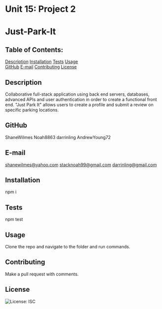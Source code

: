 # Unit 15: Project 2
# Just-Park-It

## Table of Contents:
  [Description](#Description) 
  [Installation](#Installation)
  [Tests](#Tests)
  [Usage](#Usage)  
  [GitHub](#GitHub)
  [E-mail](#E-mail)
  [Contributing](#Contributing)
  [License](#License)  

## Description
Collaborative full-stack application using back end servers, databases, advanced APIs and user authentication in order to create a functional front end.  "Just Park It" allows users to create a profile and submit a review on specific parking locations.   

## GitHub
ShaneWilmes
Noah8863
darrinling
AndrewYoung72


## E-mail
shanewilmes@yahoo.com
stacknoah99@gmail.com
darrinling@gmail.com


## Installation
npm i

## Tests
npm test

## Usage
Clone the repo and navigate to the folder and run commands.

## Contributing
Make a pull request with comments.

## License

![License: ISC](https://img.shields.io/badge/License-ISC-blue.svg)
    

